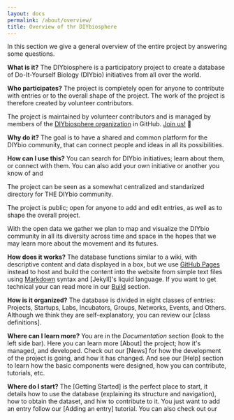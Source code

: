 ```yaml
---
layout: docs
permalink: /about/overview/
title: Overview of thr DIYbiosphere
---
```


In this section we give a general overview of the entire project by answering some questions.

**What is it?**
The DIYbiosphere is a participatory project to create a database of Do-It-Yourself Biology (DIYbio) initiatives from all over the world. 

**Who participates?**
The project is completely open for anyone to contribute with entries or to the overall shape of the project. The work of the project is therefore created by volunteer contributors.



The project is maintained by volunteer contributors and is managed by members of the [DIYbiosphere organization] in GitHub. [Join us!] :dancers:

**Why do it?**
The goal is to have a shared and common platform for the DIYbio community, that can connect people and ideas in all its possibilities.


**How can I use this?**
You can search for DIYbio initiatives; learn about them, or connect with them. You can also add your own initiative or another you know of and 



The project can be seen as a somewhat centralized and standarized directory for THE DIYbio community.


The project is public; open for anyone to add and edit entries, as well as to shape the overall project.

With the open data we gather we plan to map and visualize the DIYbio community in all its diversity across time and space in the hopes that we may learn more about the movement and its futures.


**How does it works?**
The database functions similar to a wiki, with descriptive content and data displayed in a box, but we use [GitHub Pages] instead to host and build the content into the website from simple text files using [Markdown] syntax and [Jekyll]'s liquid language. If you want to get technical your can read more in our [Build] section.

**How is it organized?** 
The database is divided in eight classes of entries: Projects, Startups, Labs, Incubators, Groups, Networks, Events, and Others. Although we think they are self-explanatory, you can review our [class definitions].

**Where can I learn more?**
You are in the _Documentation_ section (look to the left side bar). Here you can learn more [About] the project; how it's managed, and developed. Check out our [News] for how the development of the project is going, and how it has changed. And see our [Help] section to learn how the basic components were designed, how you can contribute, tutorials, etc.

**Where do I start?**
The [Getting Started] is the perfect place to start, it details how to use the database (explaining its structure and navigation), how to obtain the dataset, and hiw to contribute to it. You just want to add an entry follow our [Adding an entry] tutorial. You can also check out our 



[DIYbiosphere organization]: #
[join us!]: #
[GitHub Pages]: #
[Markdown]: #
[Build]: #
[Database]: #
[Documentation]: #
